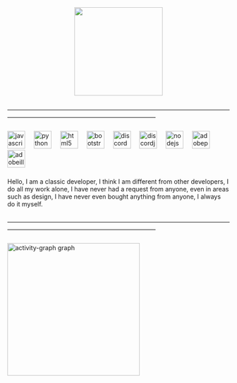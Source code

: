<div align="center">
  <img height="200" src="https://cdn.discordapp.com/attachments/1034897715978584184/1280602712345677864/B2323aslksz-1.png?ex=66daa7f7&is=66d95677&hm=6bbb172b3e285ea0e9050d4a4ac6f91beaa0270fab0e09e57ec063c7b7ad83f1&"  />
</div>

###

<p align="left">————————————————————————————————————————————————————————————</p>

###

<div align="left">
  <img src="https://cdn.jsdelivr.net/gh/devicons/devicon/icons/javascript/javascript-original.svg" height="40" alt="javascript logo"  />
  <img width="12" />
  <img src="https://cdn.jsdelivr.net/gh/devicons/devicon/icons/python/python-original.svg" height="40" alt="python logo"  />
  <img width="12" />
  <img src="https://cdn.jsdelivr.net/gh/devicons/devicon/icons/html5/html5-original.svg" height="40" alt="html5 logo"  />
  <img width="12" />
  <img src="https://cdn.jsdelivr.net/gh/devicons/devicon/icons/bootstrap/bootstrap-original.svg" height="40" alt="bootstrap logo"  />
  <img width="12" />
  <img src="https://skillicons.dev/icons?i=discord" height="40" alt="discord logo"  />
  <img width="12" />
  <img src="https://cdn.jsdelivr.net/gh/devicons/devicon/icons/discordjs/discordjs-plain.svg" height="40" alt="discordjs logo"  />
  <img width="12" />
  <img src="https://cdn.jsdelivr.net/gh/devicons/devicon/icons/nodejs/nodejs-original.svg" height="40" alt="nodejs logo"  />
  <img width="12" />
  <img src="https://skillicons.dev/icons?i=ps" height="40" alt="adobephotoshop logo"  />
  <img width="12" />
  <img src="https://skillicons.dev/icons?i=ai" height="40" alt="adobeillustrator logo"  />
</div>

###

<p align="left">Hello, I am a classic developer, I think I am different from other developers, I do all my work alone, I have never had a request from anyone, even in areas such as design, I have never even bought anything from anyone, I always do it myself.</p>

###

<p align="left">————————————————————————————————————————————————————————————</p>

###

<div align="left">
  <img src="https://github-readme-activity-graph.vercel.app/graph?username=Erxsdev&radius=16&theme=high-contrast&area=true&order=5&hide_border=true&hide_title=true&custom_title=DENEME" height="300" alt="activity-graph graph"  />
</div>

###
